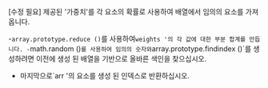 [수정 필요]
제공된 '가중치'를 각 요소의 확률로 사용하여 배열에서 임의의 요소를 가져옵니다.

-`array.prototype.reduce ()`를 사용하여`weights '의 각 값에 대한 부분 합계를 만듭니다.
-`math.random ()`를 사용하여 임의의 숫자와`array.prototype.findindex ()`를 생성하려면 이전에 생성 된 배열을 기반으로 올바른 색인을 찾으십시오.
- 마지막으로`arr '의 요소를 생성 된 인덱스로 반환하십시오.